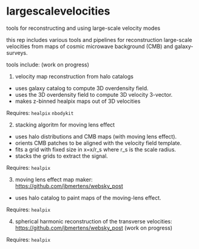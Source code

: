 # largescalevelocities

tools for reconstructing and using large-scale velocity modes

this rep includes various tools and pipelines for reconstruction large-scale velocities from maps of cosmic microwave background (CMB) and galaxy-surveys. 

tools include: (work on progress)

1) velocity map reconstruction from halo catalogs
- uses galaxy catalog to compute 3D overdensity field. 
- uses the 3D overdensity field to compute 3D velocity 3-vector. 
- makes z-binned healpix maps out of 3D velocities

Requires: 
`healpix`
`nbodykit`

2) stacking algoritm for moving lens effect
 - uses halo distributions and CMB maps (with moving lens effect).
 - orients CMB patches to be aligned with the velocity field template. 
 - fits a grid with fixed size in x=x/r_s where r_s is the scale radius.
 - stacks the grids to extract the signal. 

Requires: 
`healpix`

3) moving lens effect map maker: https://github.com/jbmertens/websky_post
 - uses halo catalog to paint maps of the moving-lens effect.

Requires: 
`healpix`

4) spherical harmonic reconstruction of the transverse velocities:  https://github.com/jbmertens/websky_post (work on progress)

Requires: 
`healpix`

